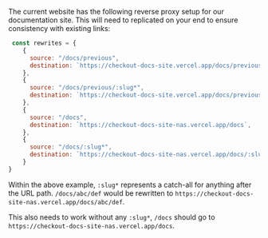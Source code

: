 The current website has the following reverse proxy setup for our documentation site. This will need to replicated on your end to ensure consistency with existing links:

```js
 const rewrites = {
    {
      source: "/docs/previous",
      destination: `https://checkout-docs-site.vercel.app/docs/previous`,
    },
    {
      source: "/docs/previous/:slug*",
      destination: `https://checkout-docs-site.vercel.app/docs/previous/:slug*`,
    },
    {
      source: "/docs",
      destination: `https://checkout-docs-site-nas.vercel.app/docs`,
    },
    {
      source: "/docs/:slug*",
      destination: `https://checkout-docs-site-nas.vercel.app/docs/:slug*`,
    }
}
```

Within the above example, `:slug*` represents a catch-all for anything after the URL path. `/docs/abc/def` would be rewritten to `https://checkout-docs-site-nas.vercel.app/docs/abc/def`.

This also needs to work without any `:slug*`, `/docs` should go to `https://checkout-docs-site-nas.vercel.app/docs`.
